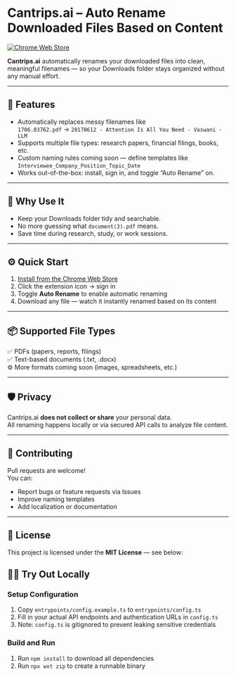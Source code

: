 # Cantrips.ai – Auto Rename Downloaded Files Based on Content

[![Chrome Web Store](https://img.shields.io/chrome-web-store/v/fnaemmlnchphilapbdjejjlhoomcpblk.svg)](https://chromewebstore.google.com/detail/cantripsai-auto-rename-do/fnaemmlnchphilapbdjejjlhoomcpblk)

**Cantrips.ai** automatically renames your downloaded files into clean, meaningful filenames — so your Downloads folder stays organized without any manual effort.

---

## 🚀 Features

- Automatically replaces messy filenames like  
  `1706.03762.pdf` → `20170612 - Attention Is All You Need - Vaswani - LLM`
- Supports multiple file types: research papers, financial filings, books, etc.
- Custom naming rules coming soon — define templates like  
  `Interviewee_Company_Position_Topic_Date`
- Works out-of-the-box: install, sign in, and toggle “Auto Rename” on.

---

## 🧩 Why Use It

- Keep your Downloads folder tidy and searchable.  
- No more guessing what `document(3).pdf` means.  
- Save time during research, study, or work sessions.

---

## ⚙️ Quick Start

1. [Install from the Chrome Web Store](https://chromewebstore.google.com/detail/cantripsai-auto-rename-do/fnaemmlnchphilapbdjejjlhoomcpblk)  
2. Click the extension icon → sign in  
3. Toggle **Auto Rename** to enable automatic renaming  
4. Download any file — watch it instantly renamed based on its content

---

## 📦 Supported File Types

✅ PDFs (papers, reports, filings)  
✅ Text-based documents (.txt, .docx)  
⚙️ More formats coming soon (images, spreadsheets, etc.)

---

## 🛡️ Privacy

Cantrips.ai **does not collect or share** your personal data.  
All renaming happens locally or via secured API calls to analyze file content.

---

## 🤝 Contributing

Pull requests are welcome!  
You can:
- Report bugs or feature requests via Issues  
- Improve naming templates  
- Add localization or documentation

---

## 📄 License

This project is licensed under the **MIT License** — see below:

## 🧑‍💻 Try Out Locally

### Setup Configuration
1. Copy `entrypoints/config.example.ts` to `entrypoints/config.ts`
2. Fill in your actual API endpoints and authentication URLs in `config.ts`
3. Note: `config.ts` is gitignored to prevent leaking sensitive credentials

### Build and Run
1. Run `npm install` to download all dependencies
2. Run `npx wxt zip` to create a runnable binary
